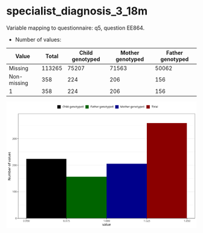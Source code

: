 # specialist_diagnosis_3_18m
Variable mapping to questionnaire: q5, question EE864.
- Number of values:

| Value | Total | Child genotyped | Mother genotyped | Father genotyped |
| ----- | ----- | --------------- | ---------------- | ---------------- |
| Missing | 113265 | 75207 | 71563 | 50062 |
| Non-missing | 358 | 224 | 206 | 156 |
| 1 | 358 | 224 | 206 | 156 |



![](specialist_diagnosis_3_18m_n.png)



